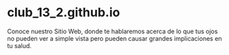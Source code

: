 # club_13_2.github.io
Conoce nuestro Sitio Web, donde te hablaremos acerca de lo que tus ojos no pueden ver a simple vista pero pueden causar grandes implicaciones en tu salud.
